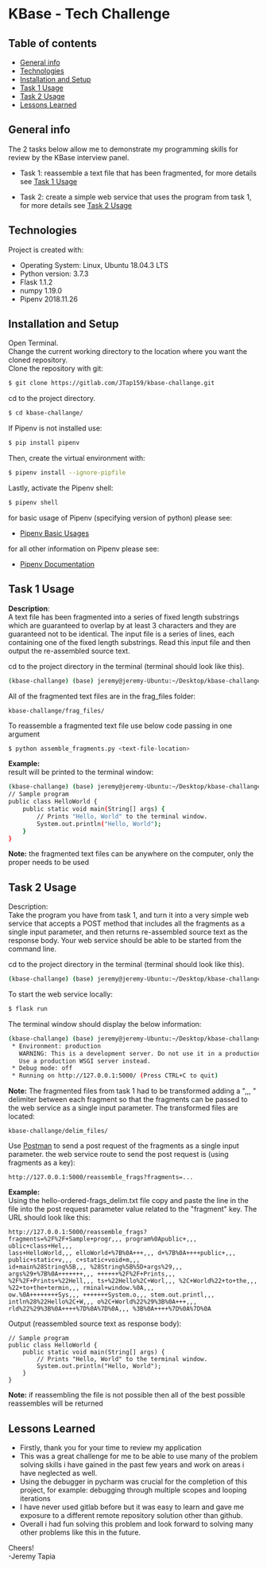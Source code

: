 # KBase - Tech Challenge

## Table of contents
* [General info](#general-info)
* [Technologies](#technologies)
* [Installation and Setup](#installation-and-setup)
* [Task 1 Usage](#task-1-usage)
* [Task 2 Usage](#task-2-usage)
* [Lessons Learned](#lessons-learned)

## General info
The 2 tasks below allow me to demonstrate my programming skills for review by the KBase interview panel.

* Task 1: reassemble a text file that has been fragmented, for more details see [Task 1 Usage](#task-1-usage)

* Task 2: create a simple web service that uses the program from task 1, for more details see [Task 2 Usage](#task-2-usage)

## Technologies
Project is created with:
* Operating System: Linux, Ubuntu 18.04.3 LTS
* Python version: 3.7.3
* Flask 1.1.2
* numpy 1.19.0
* Pipenv 2018.11.26

## Installation and Setup
Open Terminal. <br />
Change the current working directory to the location where you want the cloned repository. <br />
Clone the repository with git:

```bash
$ git clone https://gitlab.com/JTap159/kbase-challange.git
```

cd to the project directory.

```bash
$ cd kbase-challange/
```

If Pipenv is not installed use:

 ```bash
$ pip install pipenv
 ```
Then, create the virtual environment with:

```bash
$ pipenv install --ignore-pipfile
```

Lastly, activate the Pipenv shell:
```bash
$ pipenv shell
```
for basic usage of Pipenv (specifying version of python) please see:

* [Pipenv Basic Usages](https://pipenv-fork.readthedocs.io/en/latest/basics.html)

for all other information on Pipenv please see:

* [Pipenv Documentation](https://pipenv.pypa.io/en/latest/)

## Task 1 Usage
**Description**: <br />
A text file has been fragmented into a series of fixed length substrings which are guaranteed to overlap by at 
least 3 characters and they are guaranteed not to be identical. The input file is a series of lines, each containing 
one of the fixed length substrings. Read this input file and then output the re-assembled source text. <br />

cd to the project directory in the terminal (terminal should look like this).

```bash
(kbase-challange) (base) jeremy@jeremy-Ubuntu:~/Desktop/kbase-challange$
```

All of the fragmented text files are in the frag_files folder:

```
kbase-challange/frag_files/
```

To reassemble a fragmented text file use below code passing in one argument <text-file-location>

```bash
$ python assemble_fragments.py <text-file-location>
```

**Example:** <br />
result will be printed to the terminal window:
```bash
(kbase-challange) (base) jeremy@jeremy-Ubuntu:~/Desktop/kbase-challange$ python assemble_fragments.py frag_files/hello-ordered-frags.txt 
// Sample program
public class HelloWorld {
    public static void main(String[] args) {
        // Prints "Hello, World" to the terminal window.
        System.out.println("Hello, World");
    }
}

```

**Note:** the fragmented text files can be anywhere on the computer, only the proper <text-file-location> needs to be used
## Task 2 Usage
Description: <br />
Take the program you have from task 1, and turn it into a very simple web service that accepts a POST method 
that includes all the fragments as a single input parameter, and then returns re-assembled source text 
as the response body. Your web service should be able to be started from the command line.

cd to the project directory in the terminal (terminal should look like this).

```bash
(kbase-challange) (base) jeremy@jeremy-Ubuntu:~/Desktop/kbase-challange$
```

To start the web service locally:

```bash
$ flask run
```

The terminal window should display the below information:

```bash
(kbase-challange) (base) jeremy@jeremy-Ubuntu:~/Desktop/kbase-challange$ flask run
 * Environment: production
   WARNING: This is a development server. Do not use it in a production deployment.
   Use a production WSGI server instead.
 * Debug mode: off
 * Running on http://127.0.0.1:5000/ (Press CTRL+C to quit)
```

**Note:** The fragmented files from task 1 had to be transformed adding a ",,, " delimiter 
between each fragment so that the fragments can be passed to the web service as a single input parameter.
The transformed files are located:

```
kbase-challange/delim_files/
```

Use [Postman](https://www.postman.com/) to send a post request of the fragments as a single input parameter.
the web service route to send the post request is (using fragments as a key):

```
http://127.0.0.1:5000/reassemble_frags?fragments=...
```

**Example:**<br />
Using the hello-ordered-frags_delim.txt file copy and paste the line in the file into 
the post request parameter value related to the "fragment" key. 
The URL should look like this:

```
http://127.0.0.1:5000/reassemble_frags?fragments=%2F%2F+Sample+progr,,, program%0Apublic+,,, ublic+class+Hel,,, 
lass+HelloWorld,,, elloWorld+%7B%0A+++,,, d+%7B%0A++++public+,,, public+static+v,,, c+static+void+m,,, 
id+main%28String%5B,,, %28String%5B%5D+args%29,,, args%29+%7B%0A+++++++,,, ++++++%2F%2F+Prints,,, 
%2F%2F+Prints+%22Hell,,, ts+%22Hello%2C+Worl,,, %2C+World%22+to+the,,, %22+to+the+termin,,, rminal+window.%0A,,, 
ow.%0A++++++++Sys,,, +++++++System.o,,, stem.out.printl,,, intln%28%22Hello%2C+W,,, o%2C+World%22%29%3B%0A+++,,, 
rld%22%29%3B%0A++++%7D%0A%7D%0A,,, %3B%0A++++%7D%0A%7D%0A
```

Output (reassembled source text as response body):

```
// Sample program
public class HelloWorld {
    public static void main(String[] args) {
        // Prints "Hello, World" to the terminal window.
        System.out.println("Hello, World");
    }
}

```
**Note:** if reassembling the file is not possible then all of the best possible reassembles will be returned

## Lessons Learned
* Firstly, thank you for your time to review my application
* This was a great challenge for me to be able to use many of the problem solving skills i have gained in the past few
years and work on areas i have neglected as well.
* Using the debugger in pycharm was crucial for the completion of this project, for example: debugging through 
multiple scopes and looping iterations
* I have never used gitlab before but it was easy to learn and gave me exposure to a different remote repository
solution other than github.
* Overall i had fun solving this problem and look forward to solving many other problems like this in the future.

Cheers! <br />
-Jeremy Tapia